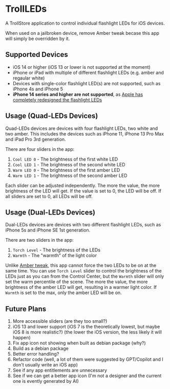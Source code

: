 # TrollLEDs

 A TrollStore application to control individual flashlight LEDs for iOS devices.

 When used on a jailbroken device, remove Amber tweak becase this app will simply be overridden by it.

## Supported Devices

- iOS 14 or higher (iOS 13 or lower is not supported at the moment)
- iPhone or iPad with multiple of different flashlight LEDs (e.g. amber and regaular white)
- Devices with single-color flashlight LED(s) are not supported, such as iPhone 4s and iPhone 5
- **iPhone 14 series and higher are not supported**, as [Apple has completely redesigned the flashlight LEDs](https://appleinsider.com/articles/22/09/20/how-iphone-14-pro-adaptive-true-tone-flash-creates-perfect-light-for-your-photos)

## Usage (Quad-LEDs Devices)

Quad-LEDs devices are devices with four flashlight LEDs, two white and two amber. This includes the devices such as iPhone 11, iPhone 13 Pro Max and iPad Pro 3rd generation.

There are four sliders in the app:

1. `Cool LED 0` - The brightness of the first white LED
2. `Cool LED 1` - The brightness of the second white LED
3. `Warm LED 0` - The brightness of the first amber LED
4. `Warm LED 1` - The brightness of the second amber LED

Each slider can be adjusted independently. The more the value, the more brightness of the LED will get. If the value is set to 0, the LED will be off. If all sliders are set to 0, all LEDs will be off.

## Usage (Dual-LEDs Devices)

Dual-LEDs devices are devices with two different flashlight LEDs, such as iPhone 5s and iPhone SE 1st generation.

There are two sliders in the app:

1. `Torch Level` - The brightness of the LEDs
2. `Warmth` - The "warmth" of the light color

Unlike [Amber tweak](https://github.com/PoomSmart/Amber), this app cannot force the two LEDs to be on at the same time. You can use `Torch Level` slider to control the brightness of the LEDs just as you can from the Control Center, but the `Warmth` slider will only set the warm percentile of the scene. The more the value, the more brightness of the amber LED will get, resulting in a warmer light color. If `Warmth` is set to the max, only the amber LED will be on.

## Future Plans

1. More accessible sliders (are they too small?)
2. iOS 13 and lower support (iOS 7 is the theoretically lowest, but maybe iOS 8 is more realistic?) (the lower the iOS version, the less likely it will happen)
3. Fix app icon not showing when built as debian package (why?)
4. Build as a debian package
5. Better error handling?
6. Refactor code (well, a lot of them were suggested by GPT/Copilot and I don't usually write an iOS app)
7. See if any app entitlements are unnecessary
8. See if we can get a better app icon (I'm not a designer and the current one is evently generated by AI)
